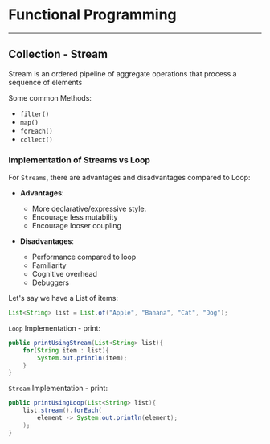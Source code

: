 # Functional Programming

---

## Collection - Stream

Stream is an ordered pipeline of aggregate operations that process a sequence of elements

Some common Methods:

- `filter()`
- `map()`
- `forEach()`
- `collect()`

### Implementation of Streams vs Loop

For `Streams`, there are advantages and disadvantages compared to Loop:

- **Advantages**:
  - More declarative/expressive style.
  - Encourage less mutability
  - Encourage looser coupling

- **Disadvantages**:
  - Performance compared to loop
  - Familiarity
  - Cognitive overhead
  - Debuggers

Let's say we have a List of items:

```Java
List<String> list = List.of("Apple", "Banana", "Cat", "Dog");
```

`Loop` Implementation - print:

```Java
public printUsingStream(List<String> list){
    for(String item : list){
        System.out.println(item);
    }
}
```

`Stream` Implementation - print:

```Java
public printUsingLoop(List<String> list){
    list.stream().forEach(
        element -> System.out.println(element);
    );
}

```
